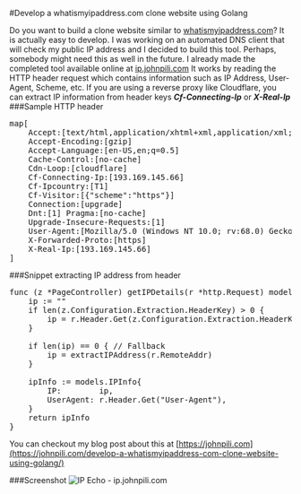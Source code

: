 #Develop a whatismyipaddress.com clone website using Golang

Do you want to build a clone website similar to [whatismyipaddress.com](https://whatismyipaddress.com)? It is actually easy to develop. I was working on an automated DNS client that will check my public IP address and I decided to build this tool. Perhaps, somebody might need this as well in the future. I already made the completed tool available online at [ip.johnpili.com](https://ip.johnpili.com)
It works by reading the HTTP header request which contains information such as IP Address, User-Agent, Scheme, etc. If you are using a reverse proxy like Cloudflare, you can extract IP information from header keys ***Cf-Connecting-Ip*** or ***X-Real-Ip***
###Sample HTTP header
<pre>
map[
    Accept:[text/html,application/xhtml+xml,application/xml;q=0.9,*/*;q=0.8]
    Accept-Encoding:[gzip] 
    Accept-Language:[en-US,en;q=0.5] 
    Cache-Control:[no-cache]
    Cdn-Loop:[cloudflare] 
    Cf-Connecting-Ip:[193.169.145.66] 
    Cf-Ipcountry:[T1] 
    Cf-Visitor:[{"scheme":"https"}] 
    Connection:[upgrade] 
    Dnt:[1] Pragma:[no-cache] 
    Upgrade-Insecure-Requests:[1] 
    User-Agent:[Mozilla/5.0 (Windows NT 10.0; rv:68.0) Gecko/20100101 Firefox/68.0] X-Forwarded-For:[193.169.145.66, 193.169.145.66] 
    X-Forwarded-Proto:[https] 
    X-Real-Ip:[193.169.145.66]
]
</pre>

###Snippet extracting IP address from header
<pre>
func (z *PageController) getIPDetails(r *http.Request) models.IPInfo {
	ip := ""
	if len(z.Configuration.Extraction.HeaderKey) > 0 {
		ip = r.Header.Get(z.Configuration.Extraction.HeaderKey) // Extract IP from header because we are using reverse proxy example X-Real-Ip
	}

	if len(ip) == 0 { // Fallback
		ip = extractIPAddress(r.RemoteAddr)
	}

	ipInfo := models.IPInfo{
		IP:        ip,
		UserAgent: r.Header.Get("User-Agent"),
	}
	return ipInfo
}
</pre>
You can checkout my blog post about this at [https://johnpili.com](https://johnpili.com/develop-a-whatismyipaddress-com-clone-website-using-golang/)

###Screenshot
![IP Echo - ip.johnpili.com](https://johnpili.com/wp-content/uploads/2020/01/Screen-Shot-2020-01-10-at-11.27.25-PM.png)